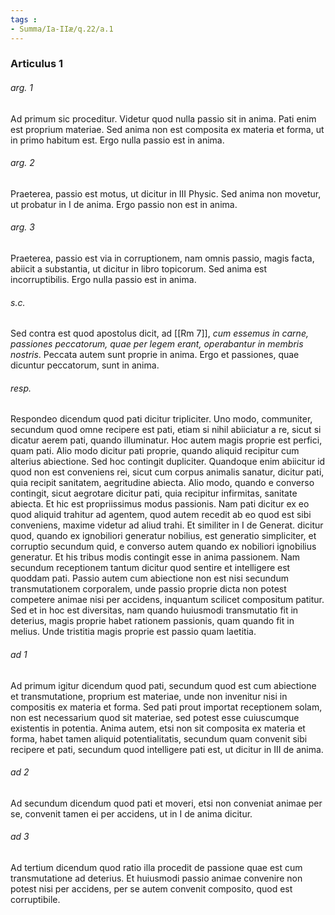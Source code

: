 ```yaml
---
tags : 
- Summa/Ia-IIæ/q.22/a.1
---
```


### Articulus 1

###### arg. 1
Ad primum sic proceditur. Videtur quod nulla passio sit in anima. Pati enim est proprium materiae. Sed anima non est composita ex materia et forma, ut in primo habitum est. Ergo nulla passio est in anima.

###### arg. 2
Praeterea, passio est motus, ut dicitur in III Physic. Sed anima non movetur, ut probatur in I de anima. Ergo passio non est in anima.

###### arg. 3
Praeterea, passio est via in corruptionem, nam omnis passio, magis facta, abiicit a substantia, ut dicitur in libro topicorum. Sed anima est incorruptibilis. Ergo nulla passio est in anima.

###### s.c.
Sed contra est quod apostolus dicit, ad [[Rm 7]], *cum essemus in carne, passiones peccatorum, quae per legem erant, operabantur in membris nostris*. Peccata autem sunt proprie in anima. Ergo et passiones, quae dicuntur peccatorum, sunt in anima.

###### resp.
Respondeo dicendum quod pati dicitur tripliciter. Uno modo, communiter, secundum quod omne recipere est pati, etiam si nihil abiiciatur a re, sicut si dicatur aerem pati, quando illuminatur. Hoc autem magis proprie est perfici, quam pati. Alio modo dicitur pati proprie, quando aliquid recipitur cum alterius abiectione. Sed hoc contingit dupliciter. Quandoque enim abiicitur id quod non est conveniens rei, sicut cum corpus animalis sanatur, dicitur pati, quia recipit sanitatem, aegritudine abiecta. Alio modo, quando e converso contingit, sicut aegrotare dicitur pati, quia recipitur infirmitas, sanitate abiecta. Et hic est propriissimus modus passionis. Nam pati dicitur ex eo quod aliquid trahitur ad agentem, quod autem recedit ab eo quod est sibi conveniens, maxime videtur ad aliud trahi. Et similiter in I de Generat. dicitur quod, quando ex ignobiliori generatur nobilius, est generatio simpliciter, et corruptio secundum quid, e converso autem quando ex nobiliori ignobilius generatur. Et his tribus modis contingit esse in anima passionem. Nam secundum receptionem tantum dicitur quod sentire et intelligere est quoddam pati. Passio autem cum abiectione non est nisi secundum transmutationem corporalem, unde passio proprie dicta non potest competere animae nisi per accidens, inquantum scilicet compositum patitur. Sed et in hoc est diversitas, nam quando huiusmodi transmutatio fit in deterius, magis proprie habet rationem passionis, quam quando fit in melius. Unde tristitia magis proprie est passio quam laetitia.

###### ad 1
Ad primum igitur dicendum quod pati, secundum quod est cum abiectione et transmutatione, proprium est materiae, unde non invenitur nisi in compositis ex materia et forma. Sed pati prout importat receptionem solam, non est necessarium quod sit materiae, sed potest esse cuiuscumque existentis in potentia. Anima autem, etsi non sit composita ex materia et forma, habet tamen aliquid potentialitatis, secundum quam convenit sibi recipere et pati, secundum quod intelligere pati est, ut dicitur in III de anima.

###### ad 2
Ad secundum dicendum quod pati et moveri, etsi non conveniat animae per se, convenit tamen ei per accidens, ut in I de anima dicitur.

###### ad 3
Ad tertium dicendum quod ratio illa procedit de passione quae est cum transmutatione ad deterius. Et huiusmodi passio animae convenire non potest nisi per accidens, per se autem convenit composito, quod est corruptibile.

